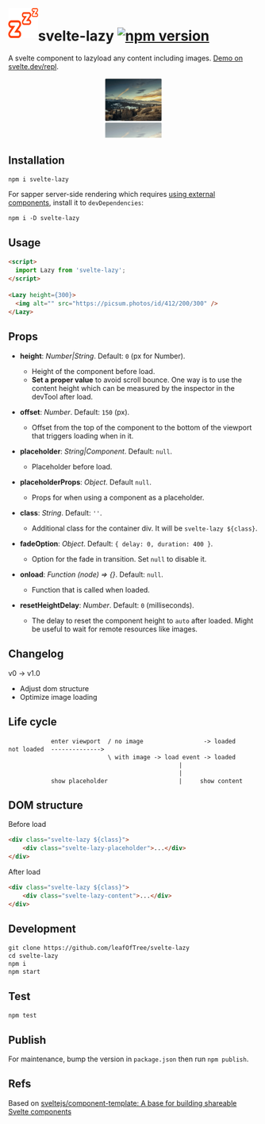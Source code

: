 <img src="https://raw.githubusercontent.com/leafOfTree/leafOfTree.github.io/master/svelte-lazy.svg" width="60" height="60" alt="icon" align="left"/>

# svelte-lazy [![npm version][3]][4]

A svelte component to lazyload any content including images. [Demo on svelte.dev/repl][5]. 

<p align="center">
<img alt="demo image" src="https://raw.githubusercontent.com/leafOfTree/leafOfTree.github.io/HEAD/svelte-lazy.png" width="120" />
</p>

## Installation

    npm i svelte-lazy

For sapper server-side rendering which requires [using external components][6], install it to `devDependencies`:

    npm i -D svelte-lazy

## Usage

```html
<script>
  import Lazy from 'svelte-lazy';
</script>

<Lazy height={300}>
  <img alt="" src="https://picsum.photos/id/412/200/300" />
</Lazy>
```

## Props

- **height**: *Number|String*. Default: `0` (px for Number).
    - Height of the component before load. 
    - **Set a proper value** to avoid scroll bounce. One way is to use the content height which can be measured by the inspector in the devTool after load.

- **offset**: *Number*. Default: `150` (px). 
    - Offset from the top of the component to the bottom of the viewport that triggers loading when in it.

- **placeholder**: *String|Component*. Default: `null`. 
    - Placeholder before load.

- **placeholderProps**: *Object*. Default `null`. 
    - Props for when using a component as a placeholder.

- **class**: *String*. Default: `''`. 
    - Additional class for the container div. It will be `svelte-lazy ${class}`.

- **fadeOption**: *Object*. Default: `{ delay: 0, duration: 400 }`. 
    - Option for the fade in transition. Set `null` to disable it.

- **onload**: *Function (node) => {}*. Default: `null`. 
    - Function that is called when loaded.

- **resetHeightDelay**: *Number*. Default: `0` (milliseconds). 
    - The delay to reset the component height to `auto` after loaded. Might be useful to wait for remote resources like images.

## Changelog

v0 -> v1.0

- Adjust dom structure
- Optimize image loading

## Life cycle

```
            enter viewport  / no image                 -> loaded
not loaded  -------------->
                            \ with image -> load event -> loaded
                                                |
                                                |
            show placeholder                    |     show content
``` 

## DOM structure

Before load
```html
<div class="svelte-lazy ${class}">
    <div class="svelte-lazy-placeholder">...</div>
</div>
```

After load
```html
<div class="svelte-lazy ${class}">
    <div class="svelte-lazy-content">...</div>
</div>
```

## Development

    git clone https://github.com/leafOfTree/svelte-lazy
    cd svelte-lazy
    npm i
    npm start

## Test

    npm test

## Publish

For maintenance, bump the version in `package.json` then run `npm publish`.

## Refs

Based on [sveltejs/component-template: A base for building shareable Svelte components](https://github.com/sveltejs/component-template)

[1]: https://travis-ci.com/leafOfTree/svelte-lazy.svg?branch=master
[2]: https://travis-ci.com/leafOfTree/svelte-lazy
[3]: https://img.shields.io/npm/v/svelte-lazy.svg
[4]: https://www.npmjs.com/package/svelte-lazy
[5]: https://svelte.dev/repl/6d7714fa3cce4909af6c6d187271e0a1
[6]: https://github.com/sveltejs/sapper-template#using-external-components

